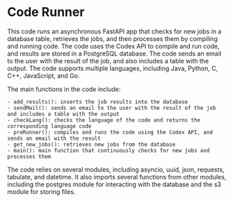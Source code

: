# Code Runner

This code runs an asynchronous FastAPI app that checks for new jobs in a database table, retrieves the jobs, and then processes them by compiling and running code. The code uses the Codex API to compile and run code, and results are stored in a PostgreSQL database. The code sends an email to the user with the result of the job, and also includes a table with the output. The code supports multiple languages, including Java, Python, C, C++, JavaScript, and Go.

The main functions in the code include:

    - add_results(): inserts the job results into the database
    - sendMail(): sends an email to the user with the result of the job and includes a table with the output
    - checkLang(): checks the language of the code and returns the corresponding language code
    - preRunner(): compiles and runs the code using the Codex API, and sends an email with the result
    - get_new_jobs(): retrieves new jobs from the database
    - main(): main function that continuously checks for new jobs and processes them

The code relies on several modules, including asyncio, uuid, json, requests, tabulate, and datetime. It also imports several functions from other modules, including the postgres module for interacting with the database and the s3 module for storing files.
